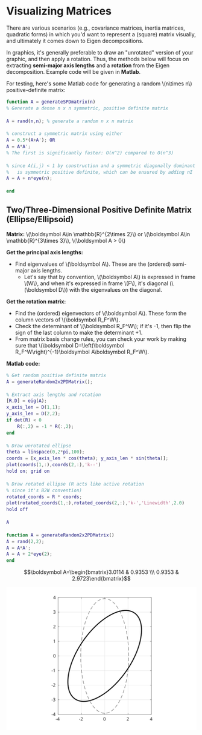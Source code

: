# Visualizing Matrices

There are various scenarios (e.g., covariance matrices, inertia matrices, quadratic forms) in which you'd want to represent a (square) matrix visually, and ultimately it comes down to Eigen decompositions.

In graphics, it's generally preferable to draw an "unrotated" version of your graphic, and then apply a rotation. Thus, the methods below will focus on extracting **semi-major axis lengths** and a **rotation** from the Eigen decomposition. Example code will be given in **Matlab**.

For testing, here's some Matlab code for generating a random \\(n\times n\\) positive-definite matrix:

```matlab
function A = generateSPDmatrix(n)
% Generate a dense n x n symmetric, positive definite matrix

A = rand(n,n); % generate a random n x n matrix

% construct a symmetric matrix using either
A = 0.5*(A+A'); OR
A = A*A';
% The first is significantly faster: O(n^2) compared to O(n^3)

% since A(i,j) < 1 by construction and a symmetric diagonally dominant matrix
%   is symmetric positive definite, which can be ensured by adding nI
A = A + n*eye(n);

end
```

## Two/Three-Dimensional Positive Definite Matrix (Ellipse/Ellipsoid)


**Matrix:** \\(\boldsymbol A\in \mathbb{R}^{2\times 2}\\) or \\(\boldsymbol A\in \mathbb{R}^{3\times 3}\\), \\(\boldsymbol A > 0\\)

**Get the principal axis lengths:**

  - Find eigenvalues of \\(\boldsymbol A\\). These are the (ordered) semi-major axis lengths.
    * Let's say that by convention, \\(\boldsymbol A\\) is expressed in frame \\(W\\), and when it's expressed in frame \\(F\\), it's diagonal (\\(\boldsymbol D\\)) with the eigenvalues on the diagonal.

**Get the rotation matrix:**

  - Find the (ordered) eigenvectors of \\(\boldsymbol A\\). These form the column vectors of \\(\boldsymbol R_F^W\\).
  - Check the determinant of \\(\boldsymbol R_F^W\\); if it's -1, then flip the sign of the last column to make the determinant +1.
  - From matrix basis change rules, you can check your work by making sure that \\(\boldsymbol D=\left(\boldsymbol R_F^W\right)^{-1}\boldsymbol A\boldsymbol R_F^W\\).

**Matlab code:**

```matlab
% Get random positive definite matrix
A = generateRandom2x2PDMatrix();

% Extract axis lengths and rotation
[R,D] = eig(A);
x_axis_len = D(1,1);
y_axis_len = D(2,2);
if det(R) < 0
    R(:,2) = -1 * R(:,2);
end

% Draw unrotated ellipse
theta = linspace(0,2*pi,100);
coords = [x_axis_len * cos(theta); y_axis_len * sin(theta)];
plot(coords(1,:),coords(2,:),'k--')
hold on; grid on

% Draw rotated ellipse (R acts like active rotation
% since it's B2W convention)
rotated_coords = R * coords;
plot(rotated_coords(1,:),rotated_coords(2,:),'k-','Linewidth',2.0)
hold off

A

function A = generateRandom2x2PDMatrix()
A = rand(2,2);
A = A*A';
A = A + 2*eye(2);
end
```

$$\boldsymbol A=\begin{bmatrix}3.0114 & 0.9353 \\\ 0.9353 & 2.9723\end{bmatrix}$$

<img src="../../../img/math/avis.svg" style="display: block; margin-left: auto; margin-right: auto;">
